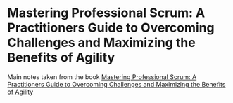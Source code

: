 # Mastering Professional Scrum: A Practitioners Guide to Overcoming Challenges and Maximizing the Benefits of Agility

Main notes taken from the book
[Mastering Professional Scrum: A Practitioners Guide to Overcoming Challenges and Maximizing the Benefits of Agility](https://www.amazon.com/dp/0134841522)
